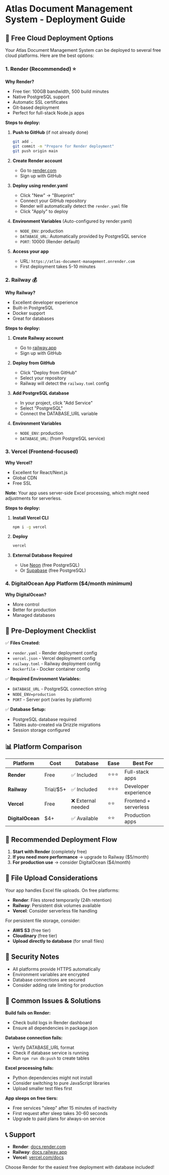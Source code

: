 # Atlas Document Management System - Deployment Guide

## 🚀 Free Cloud Deployment Options

Your Atlas Document Management System can be deployed to several free cloud platforms. Here are the best options:

### 1. **Render** (Recommended) ⭐

**Why Render?**
- Free tier: 100GB bandwidth, 500 build minutes
- Native PostgreSQL support
- Automatic SSL certificates
- Git-based deployment
- Perfect for full-stack Node.js apps

**Steps to deploy:**

1. **Push to GitHub** (if not already done)
   ```bash
   git add .
   git commit -m "Prepare for Render deployment"
   git push origin main
   ```

2. **Create Render account**
   - Go to [render.com](https://render.com)
   - Sign up with GitHub

3. **Deploy using render.yaml**
   - Click "New" → "Blueprint"
   - Connect your GitHub repository
   - Render will automatically detect the `render.yaml` file
   - Click "Apply" to deploy

4. **Environment Variables** (Auto-configured by render.yaml)
   - `NODE_ENV`: production
   - `DATABASE_URL`: Automatically provided by PostgreSQL service
   - `PORT`: 10000 (Render default)

5. **Access your app**
   - URL: `https://atlas-document-management.onrender.com`
   - First deployment takes 5-10 minutes

### 2. **Railway** 💰

**Why Railway?**
- Excellent developer experience
- Built-in PostgreSQL
- Docker support
- Great for databases

**Steps to deploy:**

1. **Create Railway account**
   - Go to [railway.app](https://railway.app)
   - Sign up with GitHub

2. **Deploy from GitHub**
   - Click "Deploy from GitHub"
   - Select your repository
   - Railway will detect the `railway.toml` config

3. **Add PostgreSQL database**
   - In your project, click "Add Service"
   - Select "PostgreSQL"
   - Connect the DATABASE_URL variable

4. **Environment Variables**
   - `NODE_ENV`: production
   - `DATABASE_URL`: (from PostgreSQL service)

### 3. **Vercel** (Frontend-focused)

**Why Vercel?**
- Excellent for React/Next.js
- Global CDN
- Free SSL

**Note:** Your app uses server-side Excel processing, which might need adjustments for serverless.

**Steps to deploy:**

1. **Install Vercel CLI**
   ```bash
   npm i -g vercel
   ```

2. **Deploy**
   ```bash
   vercel
   ```

3. **External Database Required**
   - Use [Neon](https://neon.tech) (free PostgreSQL)
   - Or [Supabase](https://supabase.com) (free PostgreSQL)

### 4. **DigitalOcean App Platform** ($4/month minimum)

**Why DigitalOcean?**
- More control
- Better for production
- Managed databases

## 🔧 Pre-Deployment Checklist

✅ **Files Created:**
- `render.yaml` - Render deployment config
- `vercel.json` - Vercel deployment config  
- `railway.toml` - Railway deployment config
- `Dockerfile` - Docker container config

✅ **Required Environment Variables:**
- `DATABASE_URL` - PostgreSQL connection string
- `NODE_ENV=production`
- `PORT` - Server port (varies by platform)

✅ **Database Setup:**
- PostgreSQL database required
- Tables auto-created via Drizzle migrations
- Session storage configured

## 📊 Platform Comparison

| Platform | Cost | Database | Ease | Best For |
|----------|------|----------|------|----------|
| **Render** | Free | ✅ Included | ⭐⭐⭐ | Full-stack apps |
| **Railway** | Trial/$5+ | ✅ Included | ⭐⭐⭐ | Developer experience |
| **Vercel** | Free | ❌ External needed | ⭐⭐ | Frontend + serverless |
| **DigitalOcean** | $4+ | ✅ Available | ⭐⭐ | Production apps |

## 🎯 Recommended Deployment Flow

1. **Start with Render** (completely free)
2. **If you need more performance** → upgrade to Railway ($5/month)
3. **For production use** → consider DigitalOcean ($4/month)

## 📁 File Upload Considerations

Your app handles Excel file uploads. On free platforms:
- **Render**: Files stored temporarily (24h retention)
- **Railway**: Persistent disk volumes available
- **Vercel**: Consider serverless file handling

For persistent file storage, consider:
- **AWS S3** (free tier)
- **Cloudinary** (free tier)
- **Upload directly to database** (for small files)

## 🔐 Security Notes

- All platforms provide HTTPS automatically
- Environment variables are encrypted
- Database connections are secured
- Consider adding rate limiting for production

## 🚨 Common Issues & Solutions

**Build fails on Render:**
- Check build logs in Render dashboard
- Ensure all dependencies in package.json

**Database connection fails:**
- Verify DATABASE_URL format
- Check if database service is running
- Run `npm run db:push` to create tables

**Excel processing fails:**
- Python dependencies might not install
- Consider switching to pure JavaScript libraries
- Upload smaller test files first

**App sleeps on free tiers:**
- Free services "sleep" after 15 minutes of inactivity
- First request after sleep takes 30-60 seconds
- Upgrade to paid plans for always-on service

## 📞 Support

- **Render**: [docs.render.com](https://docs.render.com)
- **Railway**: [docs.railway.app](https://docs.railway.app)
- **Vercel**: [vercel.com/docs](https://vercel.com/docs)

Choose Render for the easiest free deployment with database included!